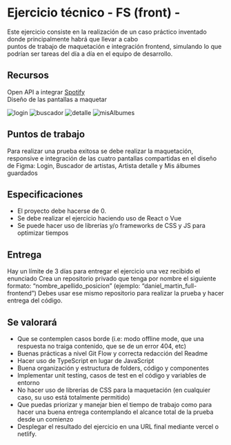 # Ejercicio técnico - FS (front) -

Este ejercicio consiste en la realización de un caso práctico inventado donde principalmente habrá que llevar a cabo  
puntos de trabajo de maquetación e integración frontend, simulando lo que podrían ser tareas del día a día en el equipo de desarrollo.

## Recursos

Open API a integrar [Spotify](https://developer.spotify.com/documentation/web-api/)   
Diseño de las pantallas a maquetar   
   
![login](https://user-images.githubusercontent.com/58077441/173714731-b348756b-cdc4-4aaa-92bc-9dfb469a75d7.png)
![buscador](https://user-images.githubusercontent.com/58077441/173714747-90b5f784-50a4-4b77-abb3-55d778e7d078.png)
![detalle](https://user-images.githubusercontent.com/58077441/173714750-c0d51552-fc8c-4b5e-9665-e898b8ef2f94.png)
![misAlbumes](https://user-images.githubusercontent.com/58077441/173714757-d8cd0632-ab35-4cc6-a8f8-ccb2848da6f4.png)



## Puntos de trabajo

Para realizar una prueba exitosa se debe realizar la maquetación, responsive e integración de las cuatro pantallas
compartidas en el diseño de Figma:
Login, Buscador de artistas, Artista detalle y Mis álbumes guardados

## Especificaciones

- El proyecto debe hacerse de 0.
- Se debe realizar el ejercicio haciendo uso de React o Vue
- Se puede hacer uso de librerías y/o frameworks de CSS y JS para optimizar tiempos

## Entrega

Hay un límite de 3 días para entregar el ejercicio una vez recibido el enunciado
Crea un repositorio privado que tenga por nombre el siguiente formato: “nombre_apellido_posicion”
(ejemplo: “daniel_martin_full-frontend”)
Debes usar ese mismo repositorio para realizar la prueba y hacer entrega del código.

## Se valorará

- Que se contemplen casos borde (i.e: modo offline mode, que una respuesta no traiga contenido, que se de un error 404, etc)
- Buenas prácticas a nivel Git Flow y correcta redacción del Readme
- Hacer uso de TypeScript en lugar de JavaScript
- Buena organización y estructura de folders, código y componentes
- Implementar unit testing, casos de test en el código y variables de entorno
- No hacer uso de librerías de CSS para la maquetación (en cualquier caso, su uso está totalmente permitido)
- Que puedas priorizar y manejar bien el tiempo de trabajo como para hacer una buena entrega contemplando el alcance
  total de la prueba desde un comienzo
- Desplegar el resultado del ejercicio en una URL final mediante vercel o netlify.
